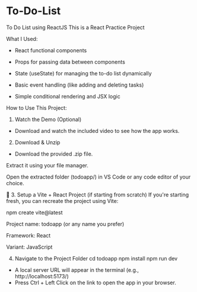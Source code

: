 # To-Do-List
To Do List using ReactJS
This is a React Practice Project


What I Used:
 - React functional components

 - Props for passing data between components

 - State (useState) for managing the to-do list dynamically

 - Basic event handling (like adding and deleting tasks)

 - Simple conditional rendering and JSX logic


 How to Use This Project:
  1. Watch the Demo (Optional)
 - Download and watch the included video to see how the app works.

 2. Download & Unzip
 - Download the provided .zip file.

Extract it using your file manager.

Open the extracted folder (todoapp/) in VS Code or any code editor of your choice.

🧱 3. Setup a Vite + React Project (if starting from scratch)
If you're starting fresh, you can recreate the project using Vite:

npm create vite@latest

Project name: todoapp (or any name you prefer)

Framework: React

Variant: JavaScript

 4. Navigate to the Project Folder
    cd todoapp
    npm install
    npm run dev

- A local server URL will appear in the terminal (e.g., http://localhost:5173/)
- Press Ctrl + Left Click on the link to open the app in your browser.


